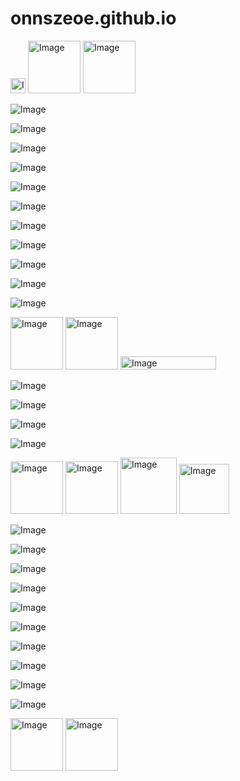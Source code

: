 # onnszeoe.github.io
<img width="24" height="24" alt="Image" src="https://github.com/user-attachments/assets/b9e7c4ce-3443-40a1-be6f-1a6e003ef261" />

<img width="84" height="84" alt="Image" src="https://github.com/user-attachments/assets/e6e38a6b-65e6-493b-88d7-4831c91afb62" />

<img width="84" height="84" alt="Image" src="https://github.com/user-attachments/assets/76725f5c-281d-46c5-aed1-b6e7d84bf076" />

![Image](https://github.com/user-attachments/assets/9fbbef44-67be-4765-b121-cabb23b7c50b)

![Image](https://github.com/user-attachments/assets/1bf0c841-5c54-42dd-8489-dcaeb64bff0c)

![Image](https://github.com/user-attachments/assets/d16908e6-2193-40f9-b4d4-a9b5cfa08517)

![Image](https://github.com/user-attachments/assets/17fa3050-b01d-43f1-a515-8bac6c30af76)

![Image](https://github.com/user-attachments/assets/478cc922-4a53-448c-9e2e-b34ee9eccef5)

![Image](https://github.com/user-attachments/assets/0d713a85-aaff-4eff-a45a-a567f7eb73e7)

![Image](https://github.com/user-attachments/assets/8d03c906-83d6-4e9b-9f96-d7a358de2aa6)

![Image](https://github.com/user-attachments/assets/cf1185a8-621c-4707-b97f-8c81fc6f742f)

![Image](https://github.com/user-attachments/assets/522deaab-19ca-466e-9a85-d02fa6fea12a)

![Image](https://github.com/user-attachments/assets/d0cacd7e-77d5-41e7-99b5-260db0eb387b)

![Image](https://github.com/user-attachments/assets/a3aa3fd3-4856-4988-b98d-3ae1abfaca68)

<img width="84" height="84" alt="Image" src="https://github.com/user-attachments/assets/12bfa881-f8fc-4e4f-aa74-3d065ca717f7" />

<img width="84" height="84" alt="Image" src="https://github.com/user-attachments/assets/9d61b2aa-5635-4d95-af7b-7859d6877a21" />

<img width="153" height="21" alt="Image" src="https://github.com/user-attachments/assets/4b8625a2-582b-4b35-801f-259bd040ed5f" />

![Image](https://github.com/user-attachments/assets/93b89abc-41c1-47e8-87e3-3c2071a75a22)

![Image](https://github.com/user-attachments/assets/c98f6607-aa45-47a6-b91c-2af5a5525a6f)

![Image](https://github.com/user-attachments/assets/90c7ed9e-2f93-47e2-bbcb-0ff21f0c8771)

![Image](https://github.com/user-attachments/assets/8e4ab8b6-92ac-4595-9d45-77978bd788f0)

<img width="84" height="84" alt="Image" src="https://github.com/user-attachments/assets/b72a6a32-f4db-4e35-8178-74d66930eb0d" />

<img width="84" height="84" alt="Image" src="https://github.com/user-attachments/assets/f5a51d13-05cc-4058-8863-24504aadf495" />

<img width="90" height="90" alt="Image" src="https://github.com/user-attachments/assets/2c2fc831-0c68-4749-be62-1d3e8e4f221b" />

<img width="80" height="80" alt="Image" src="https://github.com/user-attachments/assets/46b62330-11b2-4656-8508-39a10acca3e4" />

![Image](https://github.com/user-attachments/assets/80cc43ab-28fc-4664-9034-ded5a55c8fa6)

![Image](https://github.com/user-attachments/assets/0ec86095-cea5-4cf8-b05d-042730683f74)

![Image](https://github.com/user-attachments/assets/73466a7c-6480-4b00-b762-aa5655eec6de)

![Image](https://github.com/user-attachments/assets/c069ecca-cda5-46b4-8933-fd3aea68d0d8)

![Image](https://github.com/user-attachments/assets/30127649-89b7-4704-8f4b-5212a00121f8)

![Image](https://github.com/user-attachments/assets/914d4c4c-9163-4cec-9e9d-560f1bd06da1)

![Image](https://github.com/user-attachments/assets/23a64a6d-9a5f-4a3d-92c1-26b7eab34ed4)

![Image](https://github.com/user-attachments/assets/906ee9e7-0f8c-4c7a-99d9-9dc7726fe6ba)

![Image](https://github.com/user-attachments/assets/969bcda5-ecdf-47ef-8f96-0a6e19a1ebea)

![Image](https://github.com/user-attachments/assets/8af43d0c-7550-4353-adf3-c9e7a7cf018c)

<img width="84" height="84" alt="Image" src="https://github.com/user-attachments/assets/49519a46-e52a-43ca-8a50-92b4deb4952b" />
<img width="84" height="84" alt="Image" src="https://github.com/user-attachments/assets/9c1bd16f-6a34-490b-94cd-544f8f592cb9" />
